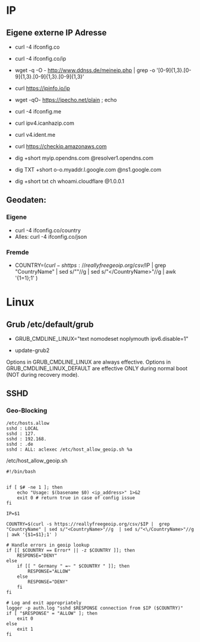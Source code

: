 
# IP
## Eigene externe IP Adresse
* curl -4 ifconfig.co
* curl -4 ifconfig.co/ip
* wget -q -O - http://www.ddnss.de/meineip.php | grep -o '[0-9]\{1,3\}\.[0-9]\{1,3\}\.[0-9]\{1,3\}\.[0-9]\{1,3\}'
* curl https://ipinfo.io/ip
* wget -qO- https://ipecho.net/plain ; echo
* curl -4 ifconfig.me
* curl ipv4.icanhazip.com
* curl v4.ident.me
* curl https://checkip.amazonaws.com

* dig +short myip.opendns.com @resolver1.opendns.com
* dig TXT +short o-o.myaddr.l.google.com @ns1.google.com
* dig +short txt ch whoami.cloudflare @1.0.0.1

## Geodaten:
### Eigene 
* curl -4 ifconfig.co/country
* Alles: curl -4 ifconfig.co/json
   
### Fremde
* COUNTRY=$(curl -s https://reallyfreegeoip.org/csv/$IP |  grep "CountryName" | sed s/"<CountryName>"//g  | sed s/"<\/CountryName>"//g | awk '{$1=$1};1' )




# Linux 
## Grub /etc/default/grub
* GRUB_CMDLINE_LINUX="text nomodeset noplymouth ipv6.disable=1"
+ update-grub2

Options in GRUB_CMDLINE_LINUX are always effective.
Options in GRUB_CMDLINE_LINUX_DEFAULT are effective ONLY during normal boot (NOT during recovery mode).


## SSHD
### Geo-Blocking
```
/etc/hosts.allow
sshd : LOCAL
sshd : 127.
sshd : 192.168.
sshd : .de
sshd : ALL: aclexec /etc/host_allow_geoip.sh %a
```

/etc/host_allow_geoip.sh
```
#!/bin/bash


if [ $# -ne 1 ]; then
    echo "Usage: $(basename $0) <ip_address>" 1>&2
    exit 0 # return true in case of config issue
fi

IP=$1

COUNTRY=$(curl -s https://reallyfreegeoip.org/csv/$IP |  grep "CountryName" | sed s/"<CountryName>"//g  | sed s/"<\/CountryName>"//g | awk '{$1=$1};1' )

# Handle errors in geoip lookup
if [[ $COUNTRY == Error* || -z $COUNTRY ]]; then
    RESPONSE="DENY"
else
    if [[ " Germany " =~ " $COUNTRY " ]]; then
        RESPONSE="ALLOW"
    else
        RESPONSE="DENY"
    fi
fi

# Log and exit appropriately
logger -p auth.log "sshd $RESPONSE connection from $IP ($COUNTRY)"
if [ "$RESPONSE" = "ALLOW" ]; then
    exit 0
else
    exit 1
fi

```
